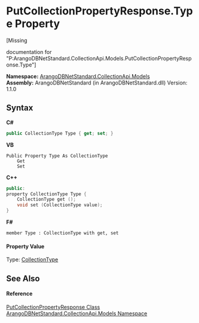 # PutCollectionPropertyResponse.Type Property 
 

\[Missing <summary> documentation for "P:ArangoDBNetStandard.CollectionApi.Models.PutCollectionPropertyResponse.Type"\]

**Namespace:**&nbsp;<a href="eddef630-2e74-9b99-ee5b-91305adea48b">ArangoDBNetStandard.CollectionApi.Models</a><br />**Assembly:**&nbsp;ArangoDBNetStandard (in ArangoDBNetStandard.dll) Version: 1.1.0

## Syntax

**C#**<br />
``` C#
public CollectionType Type { get; set; }
```

**VB**<br />
``` VB
Public Property Type As CollectionType
	Get
	Set
```

**C++**<br />
``` C++
public:
property CollectionType Type {
	CollectionType get ();
	void set (CollectionType value);
}
```

**F#**<br />
``` F#
member Type : CollectionType with get, set

```


#### Property Value
Type: <a href="4e538fb7-fbed-1529-072d-e00ec0b78372">CollectionType</a>

## See Also


#### Reference
<a href="d63ae074-7302-6b21-634f-8b4a1af72c0a">PutCollectionPropertyResponse Class</a><br /><a href="eddef630-2e74-9b99-ee5b-91305adea48b">ArangoDBNetStandard.CollectionApi.Models Namespace</a><br />